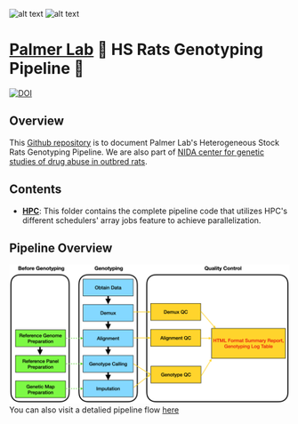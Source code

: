 ![alt text](https://secureservercdn.net/198.71.233.106/h9j.d46.myftpupload.com/wp-content/uploads/2019/09/palmerlab-logo.png)
![alt text](https://ratgenes.org/wp-content/uploads/2014/11/GWAS_1200x150pxBanner-01.png)
# [Palmer Lab](https://palmerlab.org/) :test_tube: HS Rats Genotyping Pipeline :rat:
[![DOI](https://zenodo.org/badge/427465519.svg)](https://zenodo.org/badge/latestdoi/427465519)

## Overview
This [Github repository](https://github.com/Palmer-Lab-UCSD/HS-Rats-Genotyping-Pipeline) is to document Palmer Lab's Heterogeneous Stock Rats Genotyping Pipeline. We are also part of [NIDA center for genetic studies of drug abuse in outbred rats](https://ratgenes.org).

## Contents
- **[HPC](HPC)**: This folder contains the complete pipeline code that utilizes HPC's different schedulers' array jobs feature to achieve parallelization.  

## Pipeline Overview
![](assets/pipeline_overview.png)
You can also visit a detalied pipeline flow [here](assets/HS_Rats_Genotyping_Pipeline_Design.pdf)
